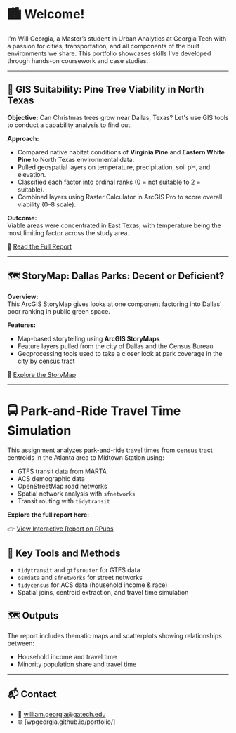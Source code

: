 # 🏙️ Welcome! 
I'm Will Georgia, a Master’s student in Urban Analytics at Georgia Tech with a passion for cities, transportation, and all components of the built environments we share. This portfolio showcases skills I’ve developed through hands-on coursework and case studies.

---

## 🌲 GIS Suitability: Pine Tree Viability in North Texas

**Objective:** Can Christmas trees grow near Dallas, Texas? Let's use GIS tools to conduct a capability analysis to find out.

**Approach:**
- Compared native habitat conditions of **Virginia Pine** and **Eastern White Pine** to North Texas environmental data.
- Pulled geospatial layers on temperature, precipitation, soil pH, and elevation.
- Classified each factor into ordinal ranks (0 = not suitable to 2 = suitable).
- Combined layers using Raster Calculator in ArcGIS Pro to score overall viability (0–8 scale).

**Outcome:**  
Viable areas were concentrated in East Texas, with temperature being the most limiting factor across the study area.

📄 [Read the Full Report](./Pine_Trees_Capability_Analysis_2025_02_19.pdf)

---

## 🗺️ StoryMap: Dallas Parks: Decent or Deficient?

**Overview:**  
This ArcGIS StoryMap gives looks at one component factoring into Dallas' poor ranking in public green space.

**Features:**
- Map-based storytelling using **ArcGIS StoryMaps**
- Feature layers pulled from the city of Dallas and the Census Bureau
- Geoprocessing tools used to take a closer look at park coverage in the city by census tract

🔗 [Explore the StoryMap](https://arcg.is/1aO1Cv1)

---

# 🚍 Park-and-Ride Travel Time Simulation

This assignment analyzes park-and-ride travel times from census tract centroids in the Atlanta area to Midtown Station using:

- GTFS transit data from MARTA
- ACS demographic data
- OpenStreetMap road networks
- Spatial network analysis with `sfnetworks`
- Transit routing with `tidytransit`

**Explore the full report here:**

👉 [View Interactive Report on RPubs](https://rpubs.com/wgeorgia6/1238230)

## 📌 Key Tools and Methods

- `tidytransit` and `gtfsrouter` for GTFS data
- `osmdata` and `sfnetworks` for street networks
- `tidycensus` for ACS data (household income & race)
- Spatial joins, centroid extraction, and travel time simulation

## 🗺️ Outputs

The report includes thematic maps and scatterplots showing relationships between:
- Household income and travel time
- Minority population share and travel time

---

## 📬 Contact

- 📧 william.georgia@gatech.edu
- 🌐 [wpgeorgia.github.io/portfolio/]
